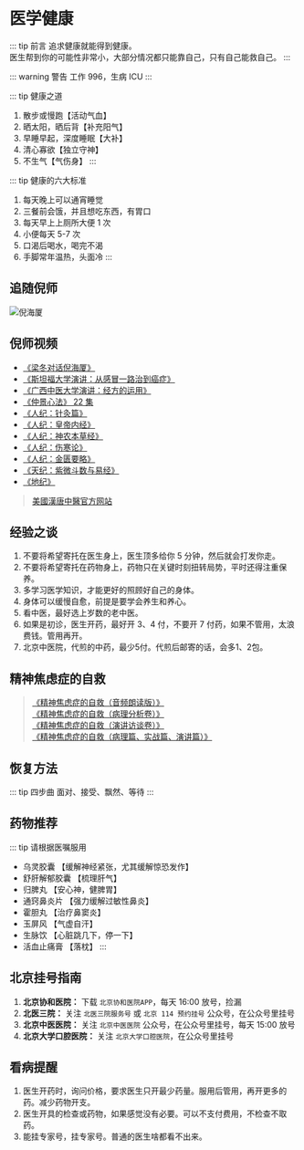 # 医学健康

::: tip 前言
追求健康就能得到健康。  
医生帮到你的可能性非常小，大部分情况都只能靠自己，只有自己能救自己。
:::

::: warning 警告
工作 996，生病 ICU
:::

::: tip 健康之道

1. 散步或慢跑【活动气血】
2. 晒太阳，晒后背【补充阳气】
3. 早睡早起，深度睡眠【大补】
4. 清心寡欲【独立守神】
5. 不生气【气伤身】
   :::

::: tip 健康的六大标准

1. 每天晚上可以通宵睡觉
2. 三餐前会饿，并且想吃东西，有胃口
3. 每天早上上厕所大便 1 次
4. 小便每天 5-7 次
5. 口渴后喝水，喝完不渴
6. 手脚常年温热，头面冷
   :::

## 追随倪师

![倪海厦](/nhx/nihaixia.png)

## 倪师视频

- [《梁冬对话倪海厦》](https://www.ximalaya.com/album/30705544)
- [《斯坦福大学演讲：从感冒一路治到癌症》](https://www.bilibili.com/video/BV1K14y1T7LW/)
- [《广西中医大学演讲：经方的运用》](https://www.bilibili.com/video/BV17k4y1j7Cj/)
- [《仲景心法》 22 集](https://www.bilibili.com/video/BV1dD4y1s7TT/)
- [《人纪：针灸篇》](https://www.bilibili.com/video/BV1bd4y1F7Zo/)
- [《人纪：皇帝内经》](https://www.bilibili.com/video/BV1NM4y1M7yK/)
- [《人纪：神农本草经》](https://www.bilibili.com/video/BV1T44y1o7SL/)
- [《人纪：伤寒论》](https://www.bilibili.com/video/BV1ov4y1v7ap/)
- [《人纪：金匮要略》](https://www.bilibili.com/video/BV1uD4y1W7FS/)
- [《天纪：紫微斗数与易经》](https://www.bilibili.com/video/BV1Wd4y1t7uD/)
- [《地纪》](https://www.bilibili.com/video/BV1424y1h7yx/)

> [美國漢唐中醫官方网站](https://www.hantang.com/chinese/ch_Articles/Ch_index.html)

## 经验之谈

1. 不要将希望寄托在医生身上，医生顶多给你 5 分钟，然后就会打发你走。
2. 不要将希望寄托在药物身上，药物只在关键时刻扭转局势，平时还得注重保养。
3. 多学习医学知识，才能更好的照顾好自己的身体。
4. 身体可以缓慢自愈，前提是要学会养生和养心。
5. 看中医，最好选上岁数的老中医。
6. 如果是初诊，医生开药，最好开 3、4 付，不要开 7 付药，如果不管用，太浪费钱。管用再开。
7. 北京中医院，代煎的中药，最少5付。代煎后邮寄的话，会多1、2包。

## 精神焦虑症的自救

> [《精神焦虑症的自救（音频朗读版）》](https://jasonbai008.github.io/selfhelp)  
> [《精神焦虑症的自救（病理分析卷）》](https://jasonbai008.github.io/selfhelp/pdf/anxiety1.pdf)  
> [《精神焦虑症的自救（演讲访谈卷）》](https://jasonbai008.github.io/selfhelp/pdf/anxiety2.pdf)  
> [《精神焦虑症的自救（病理篇、实战篇、演讲篇）》](https://jasonbai008.github.io/selfhelp/pdf/anxiety.pdf)

## 恢复方法

::: tip 四步曲
面对、接受、飘然、等待
:::

## 药物推荐

::: tip 请根据医嘱服用

- 乌灵胶囊 【缓解神经紧张，尤其缓解惊恐发作】
- 舒肝解郁胶囊 【梳理肝气】
- 归脾丸 【安心神，健脾胃】
- 通窍鼻炎片 【强力缓解过敏性鼻炎】
- 霍胆丸 【治疗鼻窦炎】
- 玉屏风 【气虚自汗】
- 生脉饮 【心脏跳几下，停一下】
- 活血止痛膏 【落枕】
  :::

## 北京挂号指南

1. **北京协和医院：** 下载 `北京协和医院APP`，每天 16:00 放号，捡漏
2. **北医三院：** 关注 `北医三院服务号` 或 `北京 114 预约挂号` 公众号，在公众号里挂号
3. **北京中医医院：** 关注 `北京中医医院` 公众号，在公众号里挂号，每天 15:00 放号
4. **北京大学口腔医院：** 关注 `北京大学口腔医院`，在公众号里挂号

## 看病提醒

1. 医生开药时，询问价格，要求医生只开最少药量。服用后管用，再开更多的药。减少药物开支。
2. 医生开具的检查或药物，如果感觉没有必要。可以不支付费用，不检查不取药。
3. 能挂专家号，挂专家号。普通的医生啥都看不出来。

